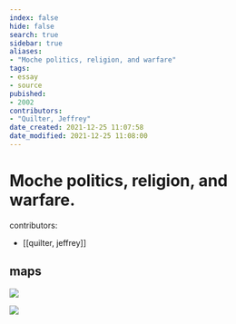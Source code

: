 ```yaml
---
index: false
hide: false
search: true
sidebar: true
aliases:
- "Moche politics, religion, and warfare"
tags:
- essay
- source
pubished:
- 2002
contributors:
- "Quilter, Jeffrey"
date_created: 2021-12-25 11:07:58
date_modified: 2021-12-25 11:08:00
---
```


# Moche politics, religion, and warfare.

contributors: 
- [[quilter, jeffrey]]

## maps

![](https://i.imgur.com/XSmQtx3.png)

![](https://i.imgur.com/jAtZueB.png)
<!--
![source](quilter_jeffrey_Moche%20Politics_Religion_and%20Warfare.pdf)
-->
